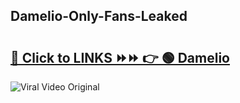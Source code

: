 
 ## Damelio-Only-Fans-Leaked

# <h2><a href="https://clipsfans.com/Damelio&ref=git">🔗 Click to LINKS ⏩⏩ 👉 🟢 Damelio </a></h2>

<a href="https://clipsfans.com/Damelio&ref=git" rel="nofollow" data-target="animated-image.originalLink"><img src="https://i.ibb.co.com/xMMVF88/686577567.gif" alt="Viral Video Original" style="max-width: 100%; display: inline-block;" data-target="animated-image.originalImage"></a>
